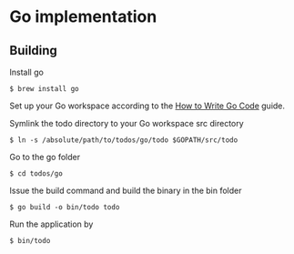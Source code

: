 # Go implementation

## Building

Install go

    $ brew install go

Set up your Go workspace according to the [How to Write Go Code](http://golang.org/doc/code.html) guide.

Symlink the todo directory to your Go workspace src directory

    $ ln -s /absolute/path/to/todos/go/todo $GOPATH/src/todo

Go to the go folder

    $ cd todos/go

Issue the build command and build the binary in the bin folder

    $ go build -o bin/todo todo

Run the application by

    $ bin/todo